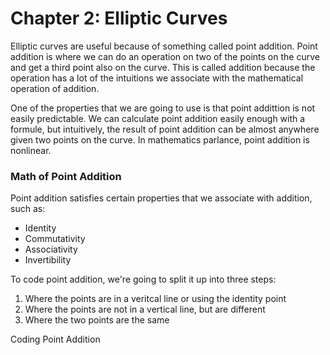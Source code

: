 # Chapter 2: Elliptic Curves

Elliptic curves are useful because of something called point addition. Point addition is where we can do an operation on two of the points on the curve and get a third point also on the curve. This is called addition because the operation has a lot of the intuitions we associate with the mathematical operation of addition. 

One of the properties that we are going to use is that point addittion is not easily predictable. We can calculate point addition easily enough with a formule, but intuitively, the result of point addition can be almost anywhere given two points on the curve. In mathematics parlance, point addition is nonlinear.

### Math of Point Addition

Point addition satisfies certain properties that we associate with addition, such as:

- Identity
- Commutativity
- Associativity
- Invertibility

To code point addition, we're going to split it up into three steps:

1. Where the points are in a veritcal line or using the identity point
2. Where the points are not in a vertical line, but are different
3. Where the two points are the same

Coding Point Addition

